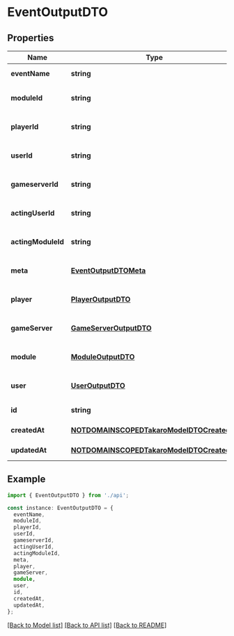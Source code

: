 # EventOutputDTO

## Properties

| Name               | Type                                                                                    | Description | Notes                             |
| ------------------ | --------------------------------------------------------------------------------------- | ----------- | --------------------------------- |
| **eventName**      | **string**                                                                              |             | [default to undefined]            |
| **moduleId**       | **string**                                                                              |             | [optional] [default to undefined] |
| **playerId**       | **string**                                                                              |             | [optional] [default to undefined] |
| **userId**         | **string**                                                                              |             | [optional] [default to undefined] |
| **gameserverId**   | **string**                                                                              |             | [optional] [default to undefined] |
| **actingUserId**   | **string**                                                                              |             | [optional] [default to undefined] |
| **actingModuleId** | **string**                                                                              |             | [optional] [default to undefined] |
| **meta**           | [**EventOutputDTOMeta**](EventOutputDTOMeta.md)                                         |             | [optional] [default to undefined] |
| **player**         | [**PlayerOutputDTO**](PlayerOutputDTO.md)                                               |             | [optional] [default to undefined] |
| **gameServer**     | [**GameServerOutputDTO**](GameServerOutputDTO.md)                                       |             | [optional] [default to undefined] |
| **module**         | [**ModuleOutputDTO**](ModuleOutputDTO.md)                                               |             | [optional] [default to undefined] |
| **user**           | [**UserOutputDTO**](UserOutputDTO.md)                                                   |             | [optional] [default to undefined] |
| **id**             | **string**                                                                              |             | [default to undefined]            |
| **createdAt**      | [**NOTDOMAINSCOPEDTakaroModelDTOCreatedAt**](NOTDOMAINSCOPEDTakaroModelDTOCreatedAt.md) |             | [default to undefined]            |
| **updatedAt**      | [**NOTDOMAINSCOPEDTakaroModelDTOCreatedAt**](NOTDOMAINSCOPEDTakaroModelDTOCreatedAt.md) |             | [default to undefined]            |

## Example

```typescript
import { EventOutputDTO } from './api';

const instance: EventOutputDTO = {
  eventName,
  moduleId,
  playerId,
  userId,
  gameserverId,
  actingUserId,
  actingModuleId,
  meta,
  player,
  gameServer,
  module,
  user,
  id,
  createdAt,
  updatedAt,
};
```

[[Back to Model list]](../README.md#documentation-for-models) [[Back to API list]](../README.md#documentation-for-api-endpoints) [[Back to README]](../README.md)
